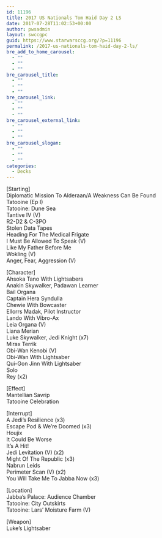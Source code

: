 ```yaml
---
id: 11196
title: 2017 US Nationals Tom Haid Day 2 LS
date: 2017-07-28T11:02:53+00:00
author: pwsadmin
layout: swccgpc
guid: https://www.starwarsccg.org/?p=11196
permalink: /2017-us-nationals-tom-haid-day-2-ls/
bre_add_to_home_carousel:
  - ""
  - ""
  - ""
bre_carousel_title:
  - ""
  - ""
  - ""
bre_carousel_link:
  - ""
  - ""
  - ""
bre_carousel_external_link:
  - ""
  - ""
  - ""
bre_carousel_slogan:
  - ""
  - ""
  - ""
categories:
  - Decks
---
```

[Starting]  
Diplomatic Mission To Alderaan/A Weakness Can Be Found  
Tatooine (Ep I)  
Tatooine: Dune Sea  
Tantive IV (V)  
R2-D2 & C-3PO  
Stolen Data Tapes  
Heading For The Medical Frigate  
I Must Be Allowed To Speak (V)  
Like My Father Before Me  
Wokling (V)  
Anger, Fear, Aggression (V)

[Character]  
Ahsoka Tano With Lightsabers  
Anakin Skywalker, Padawan Learner  
Bail Organa  
Captain Hera Syndulla  
Chewie With Bowcaster  
Ellorrs Madak, Pilot Instructor  
Lando With Vibro-Ax  
Leia Organa (V)  
Liana Merian  
Luke Skywalker, Jedi Knight (x7)  
Mirax Terrik  
Obi-Wan Kenobi (V)  
Obi-Wan With Lightsaber  
Qui-Gon Jinn With Lightsaber  
Solo  
Rey (x2)

[Effect]  
Mantellian Savrip  
Tatooine Celebration

[Interrupt]  
A Jedi&#8217;s Resilience (x3)  
Escape Pod & We&#8217;re Doomed (x3)  
Houjix  
It Could Be Worse  
It&#8217;s A Hit!  
Jedi Levitation (V) (x2)  
Might Of The Republic (x3)  
Nabrun Leids  
Perimeter Scan (V) (x2)  
You Will Take Me To Jabba Now (x3)

[Location]  
Jabba&#8217;s Palace: Audience Chamber  
Tatooine: City Outskirts  
Tatooine: Lars&#8217; Moisture Farm (V)

[Weapon]  
Luke&#8217;s Lightsaber